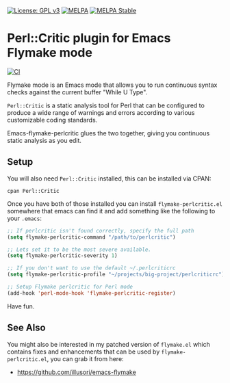 [![License: GPL v3](https://img.shields.io/badge/License-GPL%20v3-green.svg)](https://www.gnu.org/licenses/gpl-3.0)
[![MELPA](https://melpa.org/packages/flymake-perlcritic-badge.svg)](https://melpa.org/#/flymake-perlcritic)
[![MELPA Stable](https://stable.melpa.org/packages/flymake-perlcritic-badge.svg)](https://stable.melpa.org/#/flymake-perlcritic)

Perl::Critic plugin for Emacs Flymake mode
==========================================

[![CI](https://github.com/flymake/emacs-flymake-perlcritic/actions/workflows/test.yml/badge.svg)](https://github.com/flymake/emacs-flymake-perlcritic/actions/workflows/test.yml)

Flymake mode is an Emacs mode that allows you to run continuous
syntax checks against the current buffer "While U Type".

`Perl::Critic` is a static analysis tool for Perl that can be
configured to produce a wide range of warnings and errors according to
various customizable coding standards.

Emacs-flymake-perlcritic glues the two together, giving you continuous
static analysis as you edit.

Setup
-----

You will also need `Perl::Critic` installed, this can be installed via
CPAN:

``` shell
cpan Perl::Critic
```

Once you have both of those installed you can install
`flymake-perlcritic.el` somewhere that emacs can find it and add
something like the following to your `.emacs`:

```lisp
;; If perlcritic isn't found correctly, specify the full path
(setq flymake-perlcritic-command "/path/to/perlcritic")

;; Lets set it to be the most severe available.
(setq flymake-perlcritic-severity 1)

;; If you don't want to use the default ~/.perlcriticrc
(setq flymake-perlcritic-profile "~/projects/big-project/perlcriticrc")

;; Setup Flymake perlcritic for Perl mode
(add-hook 'perl-mode-hook 'flymake-perlcritic-register)
```

Have fun.


See Also
--------

You might also be interested in my patched version of `flymake.el`
which contains fixes and enhancements that can be used by
`flymake-perlcritic.el`, you can grab it from here:

 * https://github.com/illusori/emacs-flymake
